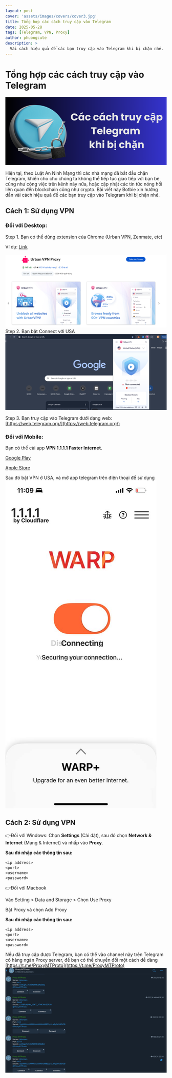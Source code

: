 ```yaml
---
layout: post
cover: 'assets/images/covers/cover3.jpg'
title: Tổng hợp các cách truy cập vào Telegram
date: 2025-05-28
tags: [Telegram, VPN, Proxy]
author: phuongcute
description: >
  Vài cách hiệu quả để các bạn truy cập vào Telegram khi bị chặn nhé.
---
```


# **Tổng hợp các cách truy cập vào Telegram**

![](/assets/images/posts/2025-05-28/image5.png)

Hiện tại, theo Luật An Ninh Mạng thì các nhà mạng đã bắt đầu chặn Telegram, khiến cho cho chúng ta không thể tiếp tục giao tiếp với bạn bè cũng như công việc trên kênh này nữa, hoặc cập nhật các tin tức nóng hổi liên quan đến blockchain cũng như crypto. Bài viết này Botbie xin hướng dẫn vài cách hiệu quả để các bạn truy cập vào Telegram khi bị chặn nhé.


## **Cách 1: Sử dụng VPN**

### **Đối với Desktop:**

Step 1\. Bạn có thể dùng extension của Chrome (Urban VPN, Zenmate, etc)

Ví dụ: [Link](https://chromewebstore.google.com/detail/urban-vpn-proxy/eppiocemhmnlbhjplcgkofciiegomcon?pli=1)

![](/assets/images/posts/2025-05-28/image3.png)
Step 2\. Bạn bật Connect với USA
![](/assets/images/posts/2025-05-28/image1.png)

Step 3\. Bạn truy cập vào Telegram dưới dạng web: [https://web.telegram.org/](https://web.telegram.org/)


### **Đối với Mobile:**

Bạn có thể cài app **VPN 1.1.1.1 Faster Internet.**

[Google Play](https://play.google.com/store/apps/details?id=com.cloudflare.onedotonedotonedotone&hl=vi)

[Apple Store](https://apps.apple.com/vn/app/1-1-1-1-faster-internet/id1423538627?l=vi)

Sau đó bật VPN ở USA, và mở app telegram trên điện thoại để sử dụng
![](/assets/images/posts/2025-05-28/image4.jpg)


## **Cách 2: Sử dụng VPN**

👉Đối với Windows:
Chọn **Settings** (Cài đặt), sau đó chọn **Network & Internet** (Mạng & Internet) và nhấp vào **Proxy**.

**Sau đó nhập các thông tin sau:**

```
<ip address>
<port>
<username>
<password>
```

👉Đối với Macbook

Vào Setting \> Data and Storage \> Chọn Use Proxy

Bật Proxy và chọn Add Proxy

**Sau đó nhập các thông tin sau:**

```
<ip address>
<port>
<username>
<password>
```

Nếu đã truy cập được Telegram, bạn có thể vào channel này trên Telegram có hàng ngàn Proxy server, để bạn có thể chuyển đổi một cách dễ dàng
[https://t.me/ProxyMTProto](https://t.me/ProxyMTProto)
![](/assets/images/posts/2025-05-28/image2.png)